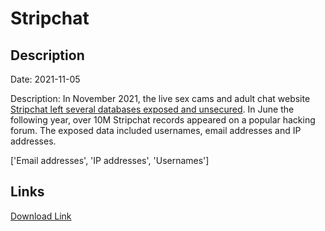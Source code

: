 # Stripchat

## Description

Date: 2021-11-05

Description:
In November 2021, the live sex cams and adult chat website <a href="https://www.bitdefender.com.au/blog/hotforsecurity/unsecure-server-exposed-200-million-records-of-adult-webcam-models-and-users-online/" target="_blank" rel="noopener">Stripchat left several databases exposed and unsecured</a>. In June the following year, over 10M Stripchat records appeared on a popular hacking forum. The exposed data included usernames, email addresses and IP addresses.


['Email addresses', 'IP addresses', 'Usernames']

## Links

[Download Link](https://link-to.net/1229997/364.67148423048303/dynamic/?r=aHR0cHM6Ly93d3cubWVkaWFmaXJlLmNvbS92aWV3LzhBNXllNmdveTRCVG5oby9zdHJpcGNoYXQuY29tL2ZpbGU=)